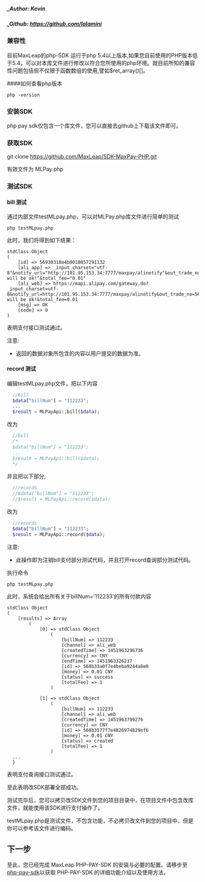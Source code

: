 ##### _Author: Kevin
##### _Github: https://github.com/lalamini

### 兼容性

目前MaxLeap的php-SDK 运行于php 5.4以上版本,如果您目前使用的PHP版本低于5.4，可以对本库文件进行修改以符合您所使用的php环境。就目前所知的兼容性问题包括但不仅限于函数数组的使用,譬如$ret_array()[]。

####如何查看php版本

```shell
php -version
```

### 安装SDK

php pay sdk仅包含一个库文件，您可以直接去github上下载该文件即可。

### 获取SDK

git clone https://github.com/MaxLeap/SDK-MaxPay-PHP.git

有效文件为 MLPay.php

### 测试SDK
#### bill 测试
通过内部文件testMLpay.php，可以对MLPay.php库文件进行简单的测试

```shell
php testMLpay.php
```
此时，我们将得到如下结果：

```shell
stdClass Object
(
    [id] => 56930318e4b0018057291132
    [ali_app] => _input_charset="utf-8"&notify_url="http://101.95.153.34:7777/maxpay/alinotify"&out_trade_no="56930318e4b0018057291132"&partner="2088121305224121"&payment_type="1"&return_url="http://www.qq.com"&seller_id="2088121305224121"&service="mobile.securitypay.pay"&sign="mlwsJRkiiEdkGKjteE3gVNQP8ZT8BlxvE2yK7AAsHXAu1N33MZcTMKxXxnTcMBdMsSa%2FIta6c21LTjtOFVouCttHEzrJxmi60CRsJGtj4Wx1eqqAozjDfR%2BWA%2B5MC0CHIAv%2FTGLN%2BWJxcQrivFsTDqh%2Fapwv6uO8jlJPLOLxkOU%3D"&sign_type="RSA"&subject="it will be ok!"&total_fee="0.01"
    [ali_web] => https://mapi.alipay.com/gateway.do?_input_charset=utf-8&notify_url=http://101.95.153.34:7777/maxpay/alinotify&out_trade_no=56930318e4b0018057291132&partner=2088121305224121&payment_type=1&return_url=http://www.qq.com&seller_id=2088121305224121&service=create_direct_pay_by_user&sign=0791e8812c3c16729ba45bd009e2f257&sign_type=MD5&subject=it will be ok!&total_fee=0.01
    [msg] => OK
    [code] => 0
)
```

表明支付接口测试通过。

注意:

* 返回的数据对象所包含的内容以用户提交的数据为准。

#### record 测试

编辑testMLpay.php文件，把以下内容
```php
  //bill
  $data["billNum"] = "112233";
  ...
  $result = MLPayApi::bill($data);
```
改为
```php
  //bill
  /*
  $data["billNum"] = "112233";
  ...
  $result = MLPayApi::bill($data);
  */
```
并且把以下部分,
```php
  //records
  //$data["billNum"] = "112233";
  //$result = MLPayApi::record($data);
```
改为
```php
  //records
  $data["billNum"] = "112233";
  $result = MLPayApi::record($data);
```

注意:

* 此操作即为注销bill支付部分测试代码，并且打开record查询部分测试代码。

执行命令
```shell
php testMLpay.php
```

此时，系统会给出所有关于billNum='112233'的所有付款内容
```shell
stdClass Object
(
    [results] => Array
        (
            [0] => stdClass Object
                (
                    [billNum] => 112233
                    [channel] => ali_web
                    [createdTime] => 1451963296736
                    [currency] => CNY
                    [endTime] => 1451963326237
                    [id] => 568b33a0f7e4beba9244a8e0
                    [money] => 0.01 CNY
                    [status] => success
                    [totalFee] => 1
                )

            [1] => stdClass Object
                (
                    [billNum] => 112233
                    [channel] => ali_web
                    [createdTime] => 1451963799276
                    [currency] => CNY
                    [id] => 568b3577f7e4826974829ef6
                    [money] => 0.01 CNY
                    [status] => created
                    [totalFee] => 1
                )
  ...
  }
```
表明支付查询接口测试通过。

至此表明改SDK部署全部成功。

测试完毕后，您可以拷贝改SDK文件到您的项目目录中，在项目文件中包含改库文件，就能使用该SDK进行支付操作了。

testMLpay.php是测试文件，不包含功能，不必拷贝改文件到您的项目中，但是你可以参考该文件进行编码。

## 下一步
 至此，您已经完成 MaxLeap PHP-PAY-SDK 的安装与必要的配置。请移步至<a class="download-sdk" href="https://github.com/MaxLeap/Docs/blob/master/zh/PHP/Guide/MaxPay.md" target="_blank">php-pay-sdk</a>以获取 PHP-PAY-SDK 的详细功能介绍以及使用方法。

